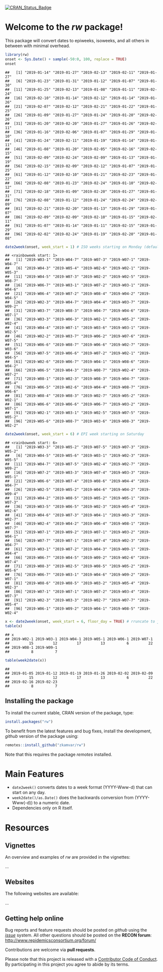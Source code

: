 
[![CRAN\_Status\_Badge](http://www.r-pkg.org/badges/version/rw)](https://cran.r-project.org/package=rw)

# Welcome to the *rw* package\!

This package will convert dates to epiweeks, isoweeks, and all others in
between with minimal overhead.

``` r
library(rw)
onset <- Sys.Date() + sample(-50:0, 100, replace = TRUE)
onset
```

    ##   [1] "2019-01-14" "2019-01-27" "2019-02-13" "2019-02-11" "2019-01-27"
    ##   [6] "2019-01-23" "2019-01-31" "2019-01-12" "2019-01-07" "2019-01-30"
    ##  [11] "2019-01-25" "2019-02-13" "2019-01-08" "2019-01-11" "2019-02-24"
    ##  [16] "2019-02-10" "2019-01-14" "2019-02-12" "2019-01-14" "2019-01-26"
    ##  [21] "2019-02-07" "2019-02-12" "2019-02-21" "2019-01-22" "2019-01-25"
    ##  [26] "2019-01-09" "2019-01-27" "2019-01-24" "2019-01-20" "2019-02-26"
    ##  [31] "2019-01-20" "2019-02-20" "2019-01-27" "2019-01-26" "2019-02-11"
    ##  [36] "2019-01-16" "2019-02-06" "2019-01-07" "2019-01-29" "2019-01-10"
    ##  [41] "2019-01-24" "2019-02-11" "2019-01-19" "2019-01-14" "2019-01-11"
    ##  [46] "2019-01-08" "2019-01-20" "2019-02-05" "2019-02-16" "2019-02-15"
    ##  [51] "2019-02-09" "2019-02-24" "2019-02-09" "2019-01-13" "2019-01-19"
    ##  [56] "2019-02-15" "2019-02-09" "2019-02-12" "2019-01-07" "2019-01-25"
    ##  [61] "2019-01-12" "2019-02-10" "2019-01-21" "2019-02-23" "2019-01-22"
    ##  [66] "2019-02-08" "2019-01-23" "2019-02-24" "2019-01-10" "2019-02-12"
    ##  [71] "2019-02-18" "2019-01-09" "2019-02-20" "2019-01-27" "2019-01-31"
    ##  [76] "2019-02-08" "2019-01-12" "2019-01-24" "2019-02-24" "2019-02-09"
    ##  [81] "2019-02-21" "2019-02-20" "2019-01-13" "2019-01-29" "2019-01-07"
    ##  [86] "2019-02-09" "2019-02-09" "2019-02-10" "2019-01-15" "2019-02-11"
    ##  [91] "2019-01-07" "2019-01-14" "2019-01-11" "2019-02-15" "2019-01-29"
    ##  [96] "2019-02-02" "2019-02-24" "2019-01-19" "2019-02-20" "2019-01-08"

``` r
date2week(onset, week_start = 1) # ISO weeks starting on Monday (default)
```

    ## <rainboweek start: 1>
    ##   [1] "2019-W03-1" "2019-W04-7" "2019-W07-3" "2019-W07-1" "2019-W04-7"
    ##   [6] "2019-W04-3" "2019-W05-4" "2019-W02-6" "2019-W02-1" "2019-W05-3"
    ##  [11] "2019-W04-5" "2019-W07-3" "2019-W02-2" "2019-W02-5" "2019-W08-7"
    ##  [16] "2019-W06-7" "2019-W03-1" "2019-W07-2" "2019-W03-1" "2019-W04-6"
    ##  [21] "2019-W06-4" "2019-W07-2" "2019-W08-4" "2019-W04-2" "2019-W04-5"
    ##  [26] "2019-W02-3" "2019-W04-7" "2019-W04-4" "2019-W03-7" "2019-W09-2"
    ##  [31] "2019-W03-7" "2019-W08-3" "2019-W04-7" "2019-W04-6" "2019-W07-1"
    ##  [36] "2019-W03-3" "2019-W06-3" "2019-W02-1" "2019-W05-2" "2019-W02-4"
    ##  [41] "2019-W04-4" "2019-W07-1" "2019-W03-6" "2019-W03-1" "2019-W02-5"
    ##  [46] "2019-W02-2" "2019-W03-7" "2019-W06-2" "2019-W07-6" "2019-W07-5"
    ##  [51] "2019-W06-6" "2019-W08-7" "2019-W06-6" "2019-W02-7" "2019-W03-6"
    ##  [56] "2019-W07-5" "2019-W06-6" "2019-W07-2" "2019-W02-1" "2019-W04-5"
    ##  [61] "2019-W02-6" "2019-W06-7" "2019-W04-1" "2019-W08-6" "2019-W04-2"
    ##  [66] "2019-W06-5" "2019-W04-3" "2019-W08-7" "2019-W02-4" "2019-W07-2"
    ##  [71] "2019-W08-1" "2019-W02-3" "2019-W08-3" "2019-W04-7" "2019-W05-4"
    ##  [76] "2019-W06-5" "2019-W02-6" "2019-W04-4" "2019-W08-7" "2019-W06-6"
    ##  [81] "2019-W08-4" "2019-W08-3" "2019-W02-7" "2019-W05-2" "2019-W02-1"
    ##  [86] "2019-W06-6" "2019-W06-6" "2019-W06-7" "2019-W03-2" "2019-W07-1"
    ##  [91] "2019-W02-1" "2019-W03-1" "2019-W02-5" "2019-W07-5" "2019-W05-2"
    ##  [96] "2019-W05-6" "2019-W08-7" "2019-W03-6" "2019-W08-3" "2019-W02-2"

``` r
date2week(onset, week_start = 6) # EPI week starting on Saturday
```

    ## <rainboweek start: 6>
    ##   [1] "2019-W03-3" "2019-W05-2" "2019-W07-5" "2019-W07-3" "2019-W05-2"
    ##   [6] "2019-W04-5" "2019-W05-6" "2019-W03-1" "2019-W02-3" "2019-W05-5"
    ##  [11] "2019-W04-7" "2019-W07-5" "2019-W02-4" "2019-W02-7" "2019-W09-2"
    ##  [16] "2019-W07-2" "2019-W03-3" "2019-W07-4" "2019-W03-3" "2019-W05-1"
    ##  [21] "2019-W06-6" "2019-W07-4" "2019-W08-6" "2019-W04-4" "2019-W04-7"
    ##  [26] "2019-W02-5" "2019-W05-2" "2019-W04-6" "2019-W04-2" "2019-W09-4"
    ##  [31] "2019-W04-2" "2019-W08-5" "2019-W05-2" "2019-W05-1" "2019-W07-3"
    ##  [36] "2019-W03-5" "2019-W06-5" "2019-W02-3" "2019-W05-4" "2019-W02-6"
    ##  [41] "2019-W04-6" "2019-W07-3" "2019-W04-1" "2019-W03-3" "2019-W02-7"
    ##  [46] "2019-W02-4" "2019-W04-2" "2019-W06-4" "2019-W08-1" "2019-W07-7"
    ##  [51] "2019-W07-1" "2019-W09-2" "2019-W07-1" "2019-W03-2" "2019-W04-1"
    ##  [56] "2019-W07-7" "2019-W07-1" "2019-W07-4" "2019-W02-3" "2019-W04-7"
    ##  [61] "2019-W03-1" "2019-W07-2" "2019-W04-3" "2019-W09-1" "2019-W04-4"
    ##  [66] "2019-W06-7" "2019-W04-5" "2019-W09-2" "2019-W02-6" "2019-W07-4"
    ##  [71] "2019-W08-3" "2019-W02-5" "2019-W08-5" "2019-W05-2" "2019-W05-6"
    ##  [76] "2019-W06-7" "2019-W03-1" "2019-W04-6" "2019-W09-2" "2019-W07-1"
    ##  [81] "2019-W08-6" "2019-W08-5" "2019-W03-2" "2019-W05-4" "2019-W02-3"
    ##  [86] "2019-W07-1" "2019-W07-1" "2019-W07-2" "2019-W03-4" "2019-W07-3"
    ##  [91] "2019-W02-3" "2019-W03-3" "2019-W02-7" "2019-W07-7" "2019-W05-4"
    ##  [96] "2019-W06-1" "2019-W09-2" "2019-W04-1" "2019-W08-5" "2019-W02-4"

``` r
x <- date2week(onset, week_start = 6, floor_day = TRUE) # rruncate to just the weeks
table(x)
```

    ## x
    ## 2019-W02-1 2019-W03-1 2019-W04-1 2019-W05-1 2019-W06-1 2019-W07-1 
    ##         15         12         17         13          6         22 
    ## 2019-W08-1 2019-W09-1 
    ##          8          7

``` r
table(week2date(x))
```

    ## 
    ## 2019-01-05 2019-01-12 2019-01-19 2019-01-26 2019-02-02 2019-02-09 
    ##         15         12         17         13          6         22 
    ## 2019-02-16 2019-02-23 
    ##          8          7

## Installing the package

To install the current stable, CRAN version of the package, type:

``` r
install.packages("rw")
```

To benefit from the latest features and bug fixes, install the
development, *github* version of the package using:

``` r
remotes::install_github("zkamvar/rw")
```

Note that this requires the package *remotes* installed.

# Main Features

  - `date2week()` converts dates to a week format (YYYY-Www-d) that can
    start on any day.
  - `week2date()/as.Date()` does the backwards conversion from
    (YYYY-Www(-d)) to a numeric date.
  - Dependencies only on R itself.

# Resources

## Vignettes

An overview and examples of *rw* are provided in the vignettes:

…

## Websites

The following websites are available:

…

## Getting help online

Bug reports and feature requests should be posted on *github* using the
[*issue*](http://github.com/reconhub/rw/issues) system. All other
questions should be posted on the **RECON forum**: <br>
<http://www.repidemicsconsortium.org/forum/>

Contributions are welcome via **pull requests**.

Please note that this project is released with a [Contributor Code of
Conduct](CONDUCT.md). By participating in this project you agree to
abide by its terms.
